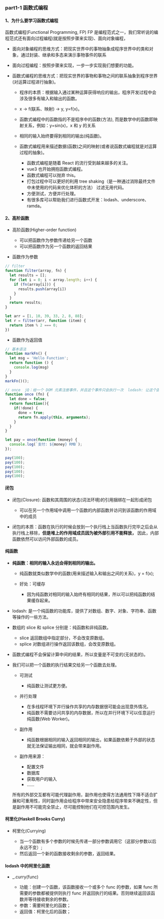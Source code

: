 ### part1-1 函数式编程

#### 1、为什么要学习函数式编程

函数式编程(Functional Programming, FP) FP 是编程范式之一，我们常听说的编程范式还有面向过程编程(就是按照步骤来实现)、面向对象编程，

- 面向对象编程的思维方式：把现实世界中的事物抽象成程序世界中的类和对象，通过封装、继承和多态来演示事物事件的联系
- 面向过程编程：按照步骤来实现，一步一步实现我们想要的功能。
- 函数式编程的思维方式：把现实世界的事物和事物之间的联系抽象到程序世界(对运算过程进行抽象)。

    - 程序的本质：根据输入通过某种运算获得响应的输出，程序开发过程中会涉及很多有输入和输出的函数。
    - x -> f(联系、映射) -> y, y=f(x)。
    - 函数式编程中的函数指的不是程序中的函数(方法), 而是数学中的函数即映射关系，例如：y=sin(x)，x 和 y 的关系
    - 相同的输入始终要得到相同的输出(纯函数)。
    - 函数式编程用来描述数据(函数)之间的映射(或者说函数式编程就是对运算过程的抽象)。

        - 函数式编程是随着 React 的流行受到越来越多的关注。
        - vue3 也开始拥抱函数式编程。
        - 函数式编程可以抛弃 this。
        - 打包过程中可以更好的利用 tree shaking（是一种通过消除最终文件中未使用的代码来优化体积的方法） 过滤无用代码。
        - 方便测试，方便并行处理。
        - 有很多库可以帮助我们进行函数式开发：lodash、underscore、ramda。

#### 2、高阶函数

- 高阶函数(Higher-order function)

    - 可以把函数作为参数传递给另一个函数
    - 可以把函数作为另一个函数的返回结果

- 函数作为参数

```javascript
// filter 
function filter(array, fn) {
  let results = [];
  for (let i = 0; i < array.length; i++) {
    if (fn(array[i])) {
      results.push(array[i])
    }
  }
  return results;
}

let arr = [1, 10, 39, 33, 2, 8, 88];
let r = filter(arr, function (item) {
  return item % 2 === 0;
})
```

- 函数作为返回值
```javascript
// 基本语法
function markFn() {
  let msg = 'Hello Function';
  return function () {
    console.log(msg)
  }
}
markFn()();
```

```javascript
// once  jQ：给一个 DOM 元素注册事件，并且这个事件只会执行一次  lodash: 让这个函数只执行一次
function once (fn) {
  let done = false;
  return function(){
    if(!done) {
      done = true;
      return fn.apply(this, arguments);
    } 
  }
}

let pay = once(function (money) {
  console.log(`支付: ${money} RMB`);
});

pay(100);
pay(100);
pay(100);
pay(100);
pay(100);
```

#### 闭包

- 闭包(Closure): 函数和其周围的状态(词法环境)的引用捆绑在一起形成闭包
    
    - 可以在另一个作用域中调用一个函数的内部函数并访问到该函数的作用域中的成员
    
- 闭包的本质：函数在执行的时候会放到一个执行栈上当函数执行完毕之后会从执行栈上移除，**但是堆上的作用域成员因为被外部引用不能释放，** 因此，内部函数依然可以访问外部函数的成员。

#### 纯函数

- **纯函数：相同的输入永远会得到相同的输出。**

    - 纯函数就类似数学中的函数(用来描述输入和输出之间的关系)，y = f(x);
      
    - 好处：可缓存
        
        - 因为纯函数对相同的输入始终有相同的结果，所以可以把纯函数的结果缓存起来。
    
- lodash: 是一个纯函数的功能库，提供了对数组、数字、对象、字符串、函数等操作的一些方法。
- 数组的 slice 和 splice 分别是：纯函数和非纯函数。

    - slice 返回数组中指定部分，不会改变原数组。
    - splice 对数组进行操作返回该数组，会改变原数组。
    
- 函数式编程不会保留计算中间的结果，所以变量是不可变的(无状态的)。
- 我们可以把一个函数的执行结果交给另一个函数去处理。

    - 可测试
        
        - 纯函数让测试更方便。
    
    - 并行处理
    
        - 在多线程环境下并行操作共享的内存数据很可能会出现意外情况。
        - 纯函数不需要访问共享的内存数据，所以在并行环境下可以任意运行纯函数(Web Worker)。
    
    - 副作用
    
        - 纯函数根据相同的输入返回相同的输出，如果函数依赖于外部的状态就无法保证输出相同，就会带来副作用。
    
    - 副作用来源：
    
        - 配置文件
        - 数据库
        - 获取用户的输入
        - ......
    
    所有的外部交互都有可能代理副作用，副作用也使得方法通用性下降不适合扩展和可重用性，同时副作用会给程序中带来安全隐患给程序带来不确定性，但是副作用不可能完全禁止，尽可能控制他们在可控范围内发生。
  
#### 柯里化(Haskell Brooks Curry)

- 柯里化(Currying)

    - 当一个函数有多个参数的时候先传递一部分参数调用它（这部分参数以后永远不变）;
    - 然后返回一个新的函数接收剩余的参数，返回结果。
    
#### lodash 中的柯里化函数

- _.curry(func)

    - 功能：创建一个函数，该函数接收一个或多个 func 的参数，如果 func 所需要的参数都被提供则执行 func 并返回执行的结果。否则继续返回该函数并等待接收剩余的参数。
    - 参数：需要柯里化的函数；
    - 返回值：柯里化后的函数；
    